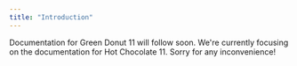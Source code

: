 ```yaml
---
title: "Introduction"
---
```


Documentation for Green Donut 11 will follow soon. We're currently focusing on the documentation for Hot Chocolate 11. Sorry for any inconvenience!
<br/><br/><br/><br/><br/><br/><br/><br/><br/><br/><br/><br/><br/><br/><br/><br/><br/><br/><br/><br/><br/><br/><br/><br/><br/>
